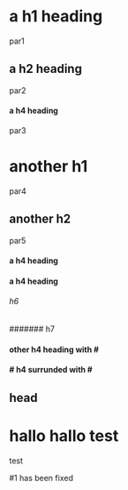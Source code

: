 # a h1 heading

par1

## a h2 heading

par2

#### a h4 heading

par3

another h1
==========

par4

another h2
----------

par5

#### a h4 heading ####

#### a h4 heading ########

###### h6

####### h7

#### other h4 heading with # #######

#### # h4 surrunded with # ##

<a name="example"></a>
head
----

hallo
hallo
test
====
test

#1 has been fixed
